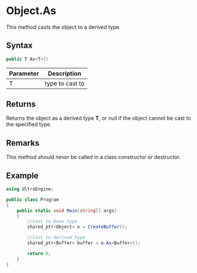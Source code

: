 # Object.As

This method casts the object to a derived type.

## Syntax

```csharp
public T As<T>()
```

| Parameter | Description |
|---|---|
| T | type to cast to |

## Returns

Returns the object as a derived type **T**, or null if the object cannot be cast to the specified type.

## Remarks

This method should *never* be called in a class constructor or destructor.

## Example

```csharp
using UltraEngine;

public class Program
{
    public static void Main(string[] args)
    {
        //Cast to base type
        shared_ptr<Object> o = CreateBuffer();

        //Cast to derived type
        shared_ptr<Buffer> buffer = o.As<Buffer>();

        return 0;
    }
}
```